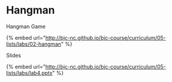 # Hangman

Hangman Game

{% embed url="http://bjc-nc.github.io/bjc-course/curriculum/05-lists/labs/02-hangman" %}

Slides

{% embed url="http://bjc-nc.github.io/bjc-course/curriculum/05-lists/labs/lab4.pptx" %}



